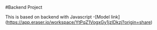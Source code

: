 #Backend Project

This is based on backend with Javascript -[Model link] (https://app.eraser.io/workspace/YtPqZ1VogxGy1jzIDkzj?origin=share)
